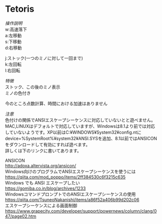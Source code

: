 # Tetoris
*操作説明*  
w:高速落下  
a:左移動  
s:下移動  
d:右移動  

j:ストック(一つのミノに対して一回まで)  
k:左回転  
l:右回転  

*特徴*  
ストック、この後のミノ表示  
ミノの色付き  

今のところ点数計算、時間における加速はありません  

*注意*  
色付けの関係でANSIエスケープシーケンスに対応していないとと遊べません。  
MAC,LINUXはデフォルトで対応していますが、Windowsは8.1より前では対応していないようです。XP以前はC:¥WINDOWS¥System32¥config.ntにdevice=%SystemRoot%¥system32¥ANSI.SYSを追加、8.1以前ではANSICONをダウンロードして有効にすれば遊べます。  
詳しくは下のリンクに書いてあります。  

ANSICON  
http://adoxa.altervista.org/ansicon/  
Windows向けのプログラムでANSIエスケープシーケンスを使うには  
https://qiita.com/mod_poppo/items/2ff384530c6f3215c635  
Windows でも ANSI エスケープしたい  
https://gomiba.co.in/blog/archives/1233  
WindowsコマンドプロンプトでのANSIエスケープシーケンスの使用  
https://qiita.com/TsuneoNakanishi/items/a86f52a406b99d202c06  
エスケープシーケンスによる画面制御  
https://www.grapecity.com/developer/support/powernews/column/clang/047/page02.htm  
